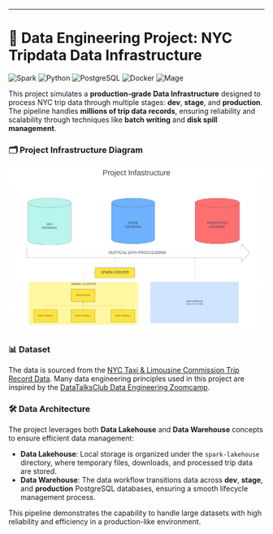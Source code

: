 ---

# 🚀 Data Engineering Project: NYC Tripdata Data Infrastructure

![Spark](https://img.shields.io/badge/Spark-3.5.1-orange)
![Python](https://img.shields.io/badge/Python-3.10.14-blue)
![PostgreSQL](https://img.shields.io/badge/PostgreSQL-14-blue)
![Docker](https://img.shields.io/badge/Docker-Available-blue)
![Mage](https://img.shields.io/badge/Mage-Orchestration-orange)

This project simulates a **production-grade Data Infrastructure** designed to process NYC trip data through multiple stages: **dev**, **stage**, and **production**. The pipeline handles **millions of trip data records**, ensuring reliability and scalability through techniques like **batch writing** and **disk spill management**.

### 🗂️ Project Infrastructure Diagram
![Project Infrastructure](images/environment_diagram.png)

### 📊 Dataset
The data is sourced from the [NYC Taxi & Limousine Commission Trip Record Data](https://www.nyc.gov/site/tlc/about/tlc-trip-record-data.page). Many data engineering principles used in this project are inspired by the [DataTalksClub Data Engineering Zoomcamp](https://github.com/DataTalksClub/data-engineering-zoomcamp).

### 🛠️ Data Architecture
The project leverages both **Data Lakehouse** and **Data Warehouse** concepts to ensure efficient data management:
- **Data Lakehouse**: Local storage is organized under the `spark-lakehouse` directory, where temporary files, downloads, and processed trip data are stored.
- **Data Warehouse**: The data workflow transitions data across **dev**, **stage**, and **production** PostgreSQL databases, ensuring a smooth lifecycle management process.

This pipeline demonstrates the capability to handle large datasets with high reliability and efficiency in a production-like environment.
